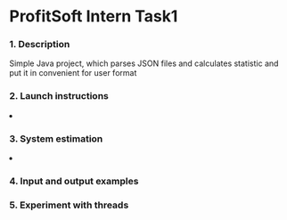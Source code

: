 <h1>ProfitSoft Intern Task1</h1>
<h3>1. Description</h3>
<p> Simple Java project, which parses JSON files
and calculates statistic and put it in convenient for user format</p>
<h3>2. Launch instructions</h3>
<li>
    
</li>
<h3>3. System estimation</h3>
<li>
    
</li>
<h3>4. Input and output examples</h3>

<h3>5. Experiment with threads</h3>

